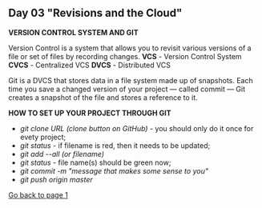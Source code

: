 ## Day 03 "Revisions and the Cloud" 

**VERSION CONTROL SYSTEM AND GIT**

Version Control is a system that allows you to revisit various versions of a file or set of files by recording changes.
**VCS** - Version Control System
**CVCS** - Centralized VCS
**DVCS** - Distributed VCS


Git is a DVCS that stores data in a file system made up of snapshots. Each time you save a changed version of your project — called commit — Git creates a snapshot of the file and stores a reference to it.

**HOW TO SET UP YOUR PROJECT THROUGH GIT**

- *git clone URL (clone button on GitHub)* - you should only do it once for evety project;
- *git status* - if filename is red, then it needs to be updated;
- *git add --all (or filename)*
- *git status* - file name(s) should be green now;
- *git commit -m "message that makes some sense to you"*
- *git push origin master* 


[Go back to page 1](readme.md)


